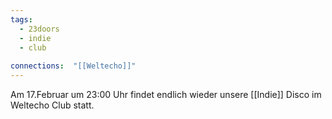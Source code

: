 ```yaml
---
tags:
  - 23doors
  - indie
  - club
  
connections:  "[[Weltecho]]"
---
```


Am 17.Februar um 23:00 Uhr findet endlich wieder unsere [[Indie]] Disco im Weltecho Club statt.
